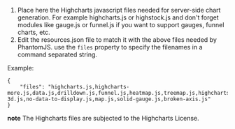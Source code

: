 1. Place here the Highcharts javascript files needed for server-side chart generation.
For example highcharts.js or highstock.js and don't forget modules like gauge.js or funnel.js if you want to support gauges, funnel charts, etc.
2. Edit the resources.json file to match it with the above files needed by PhantomJS. use the ```files``` property to specify the filenames in a command separated string.

Example:

```
{
    "files": "highcharts.js,highcharts-more.js,data.js,drilldown.js,funnel.js,heatmap.js,treemap.js,highcharts-3d.js,no-data-to-display.js,map.js,solid-gauge.js,broken-axis.js"
}
```

**note**
The Highcharts files are subjected to the Highcharts License.
